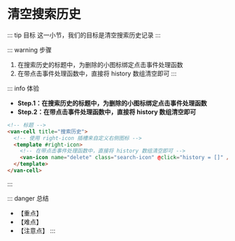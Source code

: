 # 清空搜索历史

::: tip 目标
这一小节，我们的目标是清空搜索历史记录
:::

::: warning 步骤

1. 在搜索历史的标题中，为删除的小图标绑定点击事件处理函数
2. 在带点击事件处理函数中，直接将 history 数组清空即可
:::

::: info 体验

* **Step.1：在搜索历史的标题中，为删除的小图标绑定点击事件处理函数**
* **Step.2：在带点击事件处理函数中，直接将 history 数组清空即可**

```html
<!-- 标题 -->
<van-cell title="搜索历史">
  <!-- 使用 right-icon 插槽来自定义右侧图标 -->
  <template #right-icon>
    <!-- 在带点击事件处理函数中，直接将 history 数组清空即可 -->
    <van-icon name="delete" class="search-icon" @click="history = []" />
  </template>
</van-cell>
```

:::

::: danger 总结

* 【重点】
* 【难点】
* 【注意点】
:::
